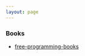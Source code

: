 ```yaml
---
layout: page
---
```


### Books 
* [free-programming-books](https://github.com/EbookFoundation/free-programming-books/blob/master/free-programming-books.md)